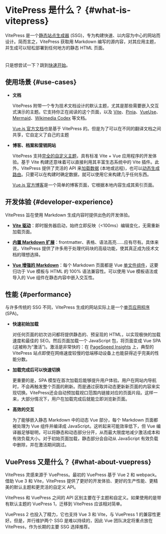 # VitePress 是什么？ {#what-is-vitepress}

VitePress 是一个[静态站点生成器](https://en.wikipedia.org/wiki/Static_site_generator) (SSG)，专为构建快速、以内容为中心的网站而设计。简而言之，VitePress 获取用 Markdown 编写的源内容，对其应用主题，并生成可以轻松部署到任何地方的静态 HTML 页面。

<div class="tip custom-block" style="padding-top: 8px">

只是想尝试一下？跳到[快速开始](./getting-started)。

</div>

## 使用场景 {#use-cases}

- **文档**

  VitePress 附带一个专为技术文档设计的默认主题，尤其是那些需要嵌入交互式演示的主题。它支持你正在阅读的这个页面，以及 [Vite](https://vitejs.dev/)、[Pinia](https://pinia.vuejs.org/)、[VueUse](https://vueuse.org/)、[Mermaid](https://mermaid.js.org/)、[Wikimedia Codex](https://doc.wikimedia.org/codex/latest/) 等文档。

  [Vue.js 官方文档](https://vuejs.org/)也是基于 VitePress 的。但是为了可以在不同的翻译文档之间共享，它自定义了自己的主题

- **博客、档案和营销网站**

  VitePress 支持[完全的自定义主题](./custom-theme)，具有标准 Vite + Vue 应用程序的开发体验。基于 Vite 构建还意味着可以直接利用其丰富生态系统中的 Vite 插件。此外，VitePress 提供了灵活的 API 来[加载数据](./data-loading) (本地或远程)，也可以[动态生成路由](./routing#dynamic-routes)。只要可以在构建时确定数据，就可以使用它来构建几乎任何东西。

  [Vue.js 官方博客](https://blog.vuejs.org/)是一个简单的博客页面，它根据本地内容生成其索引页面。

## 开发体验 {#developer-experience}

VitePress 旨在使用 Markdown 生成内容时提供出色的开发体验。

- **[Vite 驱动](https://cn.vitejs.dev/)**：即时服务器启动，始终立即反映（<100ms）编辑变化，无需重新加载页面。

- **[内置 Markdown 扩展](./markdown)**：frontmatter、表格、语法高亮……应有尽有。具体来说，VitePress 提供了许多用于处理代码块的高级功能，使其真正成为技术文档的理想选择。

- **[Vue 增强的 Markdown](./using-vue)**：每个 Markdown 页面都是 Vue [单文件组件](https://cn.vuejs.org/guide/scaling-up/sfc.html)，这要归功于 Vue 模板与 HTML 的 100% 语法兼容性。可以使用 Vue 模板语法或导入的 Vue 组件在静态内容中嵌入交互性。

## 性能 {#performance}

与许多传统的 SSG 不同，VitePress 生成的网站实际上是一个[单页应用程序](https://en.wikipedia.org/wiki/Single-page_application) (SPA)。

- **快速初始加载**

  对任何页面的初次访问都将提供静态的、预呈现的 HTML，以实现极快的加载速度和最佳的 SEO。然后页面加载一个 JavaScript 包，将页面变成 Vue SPA (这被称为“激活”)。激活是非常快的：在 [PageSpeed Insights](https://pagespeed.web.dev/report?url=https%3A%2F%2Fvitepress.dev%2F) 上，典型的 VitePress 站点即使在网络速度较慢的低端移动设备上也能获得近乎完美的性能分数。

- **加载完成后可以快速切换**

  更重要的是，SPA 模型在首次加载后能够提升用户体验。用户在网站内导航时，不会再触发整个页面的刷新。而是通过获取并动态更新新页面的内容来实现切换。VitePress还会自动预加载视口范围内链接对应的页面片段。这样一来，大部分情况下，用户在加载完成后就能立即浏览新页面。

- **高效的交互**

  为了能够嵌入静态 Markdown 中的动态 Vue 部分，每个 Markdown 页面都被处理为 Vue 组件并编译成 JavaScript。这听起来可能效率低下，但 Vue 编译器足够聪明，可以将静态和动态部分分开，从而最大限度地减少激活成本和有效负载大小。对于初始页面加载，静态部分会自动从 JavaScript 有效负载中删除，并在激活期间跳过。

## VuePress 又是什么？ {#what-about-vuepress}

VitePress 灵感来源于 VuePress。最初的 VuePress 基于 Vue 2 和 webpack。借助 Vue 3 和 Vite，VitePress 提供了更好的开发体验、更好的生产性能、更精美的默认主题和更灵活的自定义 API。

VitePress 和 VuePress 之间的 API 区别主要在于主题和自定义。如果使用的是带有默认主题的 VuePress 1，迁移到 VitePress 应该相对简单。

VuePress 2 也投入了精力，它也支持 Vue 3 和 Vite，与 VuePress 1 的兼容性更好。但是，并行维护两个 SSG 是难以持续的，因此 Vue 团队决定将重点放在 VitePress，作为长期的主要 SSG 选择推荐。
